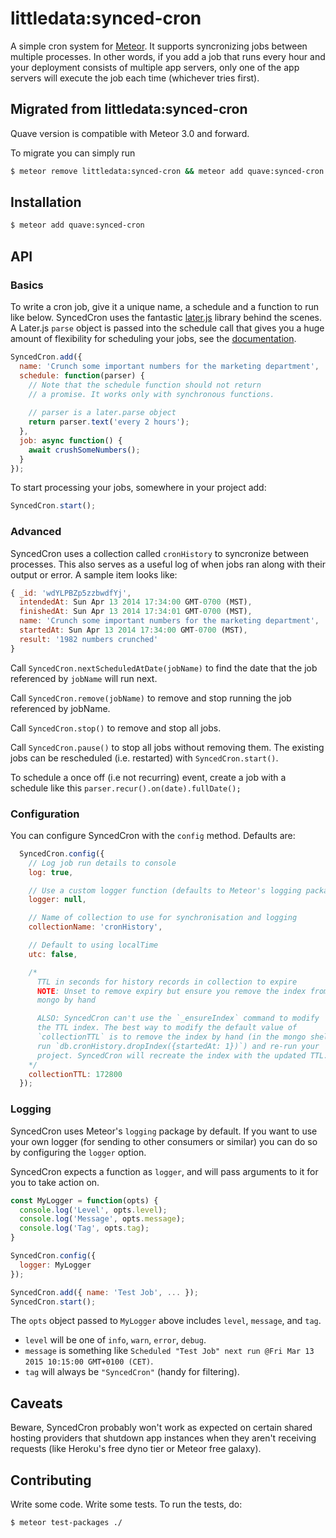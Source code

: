 # littledata:synced-cron

A simple cron system for [Meteor](http://meteor.com). It supports syncronizing jobs between multiple processes. In other words, if you add a job that runs every hour and your deployment consists of multiple app servers, only one of the app servers will execute the job each time (whichever tries first).

## Migrated from littledata:synced-cron

Quave version is compatible with Meteor 3.0 and forward.

To migrate you can simply run

``` sh
$ meteor remove littledata:synced-cron && meteor add quave:synced-cron
```

## Installation

``` sh
$ meteor add quave:synced-cron
```

## API

### Basics

To write a cron job, give it a unique name, a schedule and a function to run like below. SyncedCron uses the fantastic [later.js](http://bunkat.github.io/later/) library behind the scenes. A Later.js `parse` object is passed into the schedule call that gives you a huge amount of flexibility for scheduling your jobs, see the [documentation](http://bunkat.github.io/later/parsers.html#overview).

```js
SyncedCron.add({
  name: 'Crunch some important numbers for the marketing department',
  schedule: function(parser) {
    // Note that the schedule function should not return
    // a promise. It works only with synchronous functions.
      
    // parser is a later.parse object
    return parser.text('every 2 hours');
  },
  job: async function() {
    await crushSomeNumbers();
  }
});
```

To start processing your jobs, somewhere in your project add:

``` js
SyncedCron.start();
```

### Advanced

SyncedCron uses a collection called `cronHistory` to syncronize between processes. This also serves as a useful log of when jobs ran along with their output or error. A sample item looks like:

``` js
{ _id: 'wdYLPBZp5zzbwdfYj',
  intendedAt: Sun Apr 13 2014 17:34:00 GMT-0700 (MST),
  finishedAt: Sun Apr 13 2014 17:34:01 GMT-0700 (MST),
  name: 'Crunch some important numbers for the marketing department',
  startedAt: Sun Apr 13 2014 17:34:00 GMT-0700 (MST),
  result: '1982 numbers crunched'
}
```

Call `SyncedCron.nextScheduledAtDate(jobName)` to find the date that the job
referenced by `jobName` will run next.

Call `SyncedCron.remove(jobName)` to remove and stop running the job referenced by jobName.

Call `SyncedCron.stop()` to remove and stop all jobs.

Call `SyncedCron.pause()` to stop all jobs without removing them.  The existing jobs can be rescheduled (i.e. restarted) with `SyncedCron.start()`.

To schedule a once off (i.e not recurring) event, create a job with a schedule like this `parser.recur().on(date).fullDate();`

### Configuration

You can configure SyncedCron with the `config` method. Defaults are:

``` js
  SyncedCron.config({
    // Log job run details to console
    log: true,

    // Use a custom logger function (defaults to Meteor's logging package)
    logger: null,

    // Name of collection to use for synchronisation and logging
    collectionName: 'cronHistory',

    // Default to using localTime
    utc: false,

    /*
      TTL in seconds for history records in collection to expire
      NOTE: Unset to remove expiry but ensure you remove the index from
      mongo by hand

      ALSO: SyncedCron can't use the `_ensureIndex` command to modify
      the TTL index. The best way to modify the default value of
      `collectionTTL` is to remove the index by hand (in the mongo shell
      run `db.cronHistory.dropIndex({startedAt: 1})`) and re-run your
      project. SyncedCron will recreate the index with the updated TTL.
    */
    collectionTTL: 172800
  });
```

### Logging

SyncedCron uses Meteor's `logging` package by default. If you want to use your own logger (for sending to other consumers or similar) you can do so by configuring the `logger` option.

SyncedCron expects a function as `logger`, and will pass arguments to it for you to take action on.

```js
const MyLogger = function(opts) {
  console.log('Level', opts.level);
  console.log('Message', opts.message);
  console.log('Tag', opts.tag);
}

SyncedCron.config({
  logger: MyLogger
});

SyncedCron.add({ name: 'Test Job', ... });
SyncedCron.start();
```

The `opts` object passed to `MyLogger` above includes `level`, `message`, and `tag`.

- `level` will be one of `info`, `warn`, `error`, `debug`.
- `message` is something like `Scheduled "Test Job" next run @Fri Mar 13 2015 10:15:00 GMT+0100 (CET)`.
- `tag` will always be `"SyncedCron"` (handy for filtering).


## Caveats

Beware, SyncedCron probably won't work as expected on certain shared hosting providers that shutdown app instances when they aren't receiving requests (like Heroku's free dyno tier or Meteor free galaxy).

## Contributing

Write some code. Write some tests. To run the tests, do:

``` sh
$ meteor test-packages ./
```

